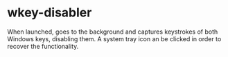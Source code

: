 # wkey-disabler

When launched, goes to the background and captures keystrokes of both Windows keys, disabling them.  A system tray icon an be clicked in order to recover the functionality.
